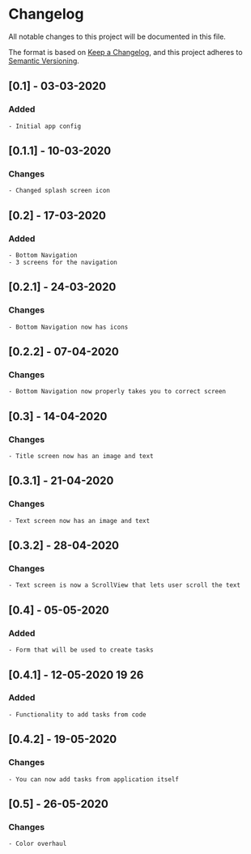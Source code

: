# Changelog
All notable changes to this project will be documented in this file.

The format is based on [Keep a Changelog](https://keepachangelog.com/en/1.0.0/),
and this project adheres to [Semantic Versioning](https://semver.org/spec/v2.0.0.html).

## [0.1] - 03-03-2020

### Added

    - Initial app config


## [0.1.1] - 10-03-2020

### Changes

    - Changed splash screen icon


## [0.2] - 17-03-2020

### Added

    - Bottom Navigation
    - 3 screens for the navigation


## [0.2.1] - 24-03-2020

### Changes

    - Bottom Navigation now has icons


## [0.2.2] - 07-04-2020

### Changes

    - Bottom Navigation now properly takes you to correct screen


## [0.3] - 14-04-2020

### Changes

    - Title screen now has an image and text


## [0.3.1] - 21-04-2020

### Changes

    - Text screen now has an image and text


## [0.3.2] - 28-04-2020

### Changes

    - Text screen is now a ScrollView that lets user scroll the text


## [0.4] - 05-05-2020

### Added

    - Form that will be used to create tasks


## [0.4.1] - 12-05-2020 19 26

### Added

    - Functionality to add tasks from code


## [0.4.2] - 19-05-2020

### Changes

    - You can now add tasks from application itself


## [0.5] - 26-05-2020

### Changes

    - Color overhaul